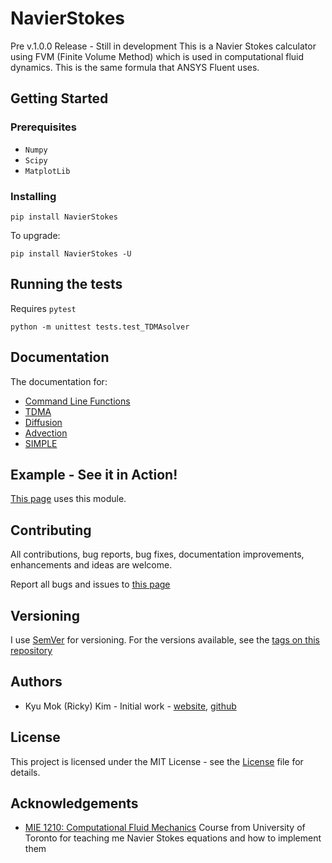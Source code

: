 # NavierStokes
Pre v.1.0.0 Release  - Still in development
This is a Navier Stokes calculator using FVM 
(Finite Volume Method) which is used
in computational fluid dynamics.
This is the same formula that ANSYS Fluent uses.

## Getting Started
### Prerequisites
* `Numpy`
* `Scipy`
* `MatplotLib`

### Installing
```commandline
pip install NavierStokes
```
To upgrade:
```commandline
pip install NavierStokes -U
```

## Running the tests
Requires `pytest`
```commandline
python -m unittest tests.test_TDMAsolver
```

## Documentation
The documentation for:
* [Command Line Functions](https://github.com/rickykim93/NavierStokes/blob/master/NavierStokes/README.md)
* [TDMA](https://rickykim.net/NSDoc#tdma)
* [Diffusion](https://rickykim.net/NSDoc#diffusion)
* [Advection](https://rickykim.net/NSDoc#advection)
* [SIMPLE](https://rickykim.net/NSDoc#simple)

## Example - See it in Action!
[This page](https://rickykim.net/NavierStokes) uses this module.

## Contributing
All contributions, bug reports, bug fixes, documentation improvements, enhancements and ideas are welcome.

Report all bugs and issues to [this page](https://github.com/rickykim93/NavierStokes/issues)

## Versioning
I use [SemVer](https://semver.org) for versioning.
For the versions available, see the [tags on this repository](https://github.com/rickykim93/NavierStokes/releases)

## Authors
* Kyu Mok (Ricky) Kim - Initial work - [website](https://rickykim.net), [github](https://github.com/rickykim93)

## License
This project is licensed under the MIT License - see the [License](https://github.com/rickykim93/NavierStokes/blob/master/LICENSE)
file for details.

## Acknowledgements
* [MIE 1210: Computational Fluid Mechanics](https://rickykim.net/graduate) Course from University of Toronto
for teaching me Navier Stokes equations and how to implement them
